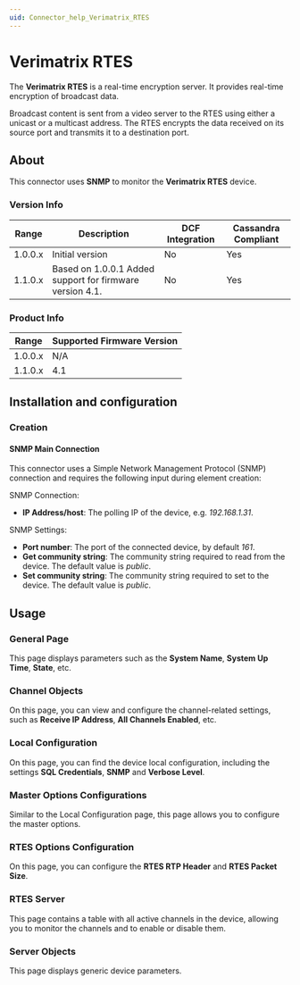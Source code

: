 ```yaml
---
uid: Connector_help_Verimatrix_RTES
---
```


# Verimatrix RTES

The **Verimatrix RTES** is a real-time encryption server. It provides real-time encryption of broadcast data.

Broadcast content is sent from a video server to the RTES using either a unicast or a multicast address. The RTES encrypts the data received on its source port and transmits it to a destination port.

## About

This connector uses **SNMP** to monitor the **Verimatrix RTES** device.

### Version Info

| **Range** | **Description**                                          | **DCF Integration** | **Cassandra Compliant** |
|------------------|----------------------------------------------------------|---------------------|-------------------------|
| 1.0.0.x          | Initial version                                          | No                  | Yes                     |
| 1.1.0.x          | Based on 1.0.0.1 Added support for firmware version 4.1. | No                  | Yes                     |

### Product Info

| Range | Supported Firmware Version |
|------------------|-----------------------------|
| 1.0.0.x          | N/A                         |
| 1.1.0.x          | 4.1                         |

## Installation and configuration

### Creation

#### SNMP Main Connection

This connector uses a Simple Network Management Protocol (SNMP) connection and requires the following input during element creation:

SNMP Connection:

- **IP Address/host**: The polling IP of the device, e.g. *192.168.1.31*.

SNMP Settings:

- **Port number**: The port of the connected device, by default *161*.
- **Get community string**: The community string required to read from the device. The default value is *public*.
- **Set community string**: The community string required to set to the device. The default value is *public*.

## Usage

### General Page

This page displays parameters such as the **System Name**, **System Up Time**, **State**, etc.

### Channel Objects

On this page, you can view and configure the channel-related settings, such as **Receive IP Address**, **All Channels Enabled**, etc.

### Local Configuration

On this page, you can find the device local configuration, including the settings **SQL Credentials**, **SNMP** and **Verbose Level**.

### Master Options Configurations

Similar to the Local Configuration page, this page allows you to configure the master options.

### RTES Options Configuration

On this page, you can configure the **RTES RTP Header** and **RTES Packet Size**.

### RTES Server

This page contains a table with all active channels in the device, allowing you to monitor the channels and to enable or disable them.

### Server Objects

This page displays generic device parameters.
